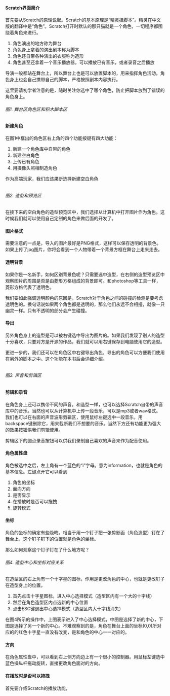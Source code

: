 #### Scratch界面简介

首先要从Scratch的原理说起。Scratch的基本原理是“精灵挂脚本”。精灵在中文版的翻译中是“角色”。Scratch打开时默认的那只猫就是一个角色，一切程序都围绕着角色来进行。

1. 角色演出的地方称为舞台
2. 角色身上拿着的演出剧本称为脚本
3. 角色还自带各种演出的衣服称为造形
4. 角色甚至还拿着一个音乐播放器，可以播放已有音乐，或者录音之后播放

导演一般都站在舞台上，所以舞台上也是可以放置脚本的，用来指挥角色活动。角色身上也会自己携带自己的脚本，严格按照剧本内容执行。

这里要请初学者注意的是，随时关注你选中了哪个角色，防止把脚本放到了错误的角色身上。

###### 图1. 舞台区角色区和积木脚本区

#### 新建角色

在图1中框出的角色区右上角的四个功能按键有四大功能：

1. 新建一个角色库中自带的角色
2. 新建空白角色
3. 上传已有角色
4. 用摄像头照相制造角色

作为高端玩家，我们应该果断选择新建空白角色

###### 

###### 图2. 造型和预览区

在接下来的空白角色的造型预览区中，我们选择从计算机中打开图片作为角色。这时候我们就可以使用自己定制的角色来做后面的开发了。

#### 图片格式

需要注意的一点是，导入的图片最好是PNG格式，这样可以保存透明的背景色。如果上传了jpg图片，你将会看到一个人物带着一个背景方框在舞台上走来走去。

#### 透明背景

如果你是一名新手，如何区别背景色呢？只需要选中造型，在右侧的造型预览区中观察图片的周围是否是由菱形方格组成的背景即可。和photoshop等工具一样，菱形方格代表了透明色。

我们要如此强调透明颜色的原因是，Scratch对于角色之间的碰撞的检测是要考虑透明色的。换句话说如果两个角色都是透明的，那么他们永远不会相撞，就像一只幽灵一样。只有不透明的部分会产生碰撞。

#### 导出

另外角色身上的造型是可以被右键选中导出为图片的。如果我们发现了别人的造型十分喜欢，只要对方是开源的作品，我们就可以用右键保存到电脑使用它的造型。

更进一步的，我们还可以在角色区中右键导出角色，导出的角色可以方便我们使用在另外的脚本之中。这个功能在本书后会详细介绍。

###### 

###### 图3. 声音和剪辑区

#### 剪辑和录音

在角色身上还可以携带不同的声音。和造型一样，也可以选择Scratch自带的声音库中的音乐。当然也可以从计算机中上传一段音乐，可以是mp3或者wav格式。我们也可以在右面的声音波形剪辑区，使用鼠标左键选中一段音乐，用backspace键删除它，用来截断我们不想要的音乐。当然下方还有功能更为强大的效果按钮供我们剪辑使用。

剪辑区下的圆点录音按钮可以供我们录制自己喜欢的声音来作为配音使用。

#### 角色属性盘

角色被选中之后，左上角有一个蓝色的“i”字母。意为information，也就是角色的基本信息。左键点开它可以看到

1. 角色的坐标
2. 面向方向
3. 是否显示
4. 在播放时是否可以拖拽
5. 旋转模式

#### 坐标

角色的坐标的确定有些隐晦。相当于用一个钉子把一张剪影画（角色造型）钉在了舞台上，这个钉子钉下的位置就是角色的坐标。

那么如何观察这个钉子钉在了什么地方呢？

###### 图4. 造型中心和坐标对应关系

在造型区的右上角有一个十字星的图标，作用是更改角色的中心，也就是更改钉子在造型身上的位置。

1. 首先点击十字星图标，进入中心选择模式（造型区内有一个大的十字线）
2. 然后在角色造型区内点选新的中心位置
3. 点击ESC键退出中心选择模式（造型区内大十字线消失）

在图4所示的操作中，上图表示进入了中心选择模式，中图是选择了新的中心，下图是选择了另一个新的中心。不难观察到的是，角色在舞台上面的坐标\(0,0\)所对应的的红色十字星一直没有改变，是和角色的中心一一对应的。

#### 方向

在角色属性盘中，可以看到右上侧方向边上有一个很小的控制器。用鼠标左键选中蓝色操纵杆拖动旋转，直接更改角色面对的方向。

#### 在播放时是否可以拖拽

首先要介绍Scratch的播放功能，

